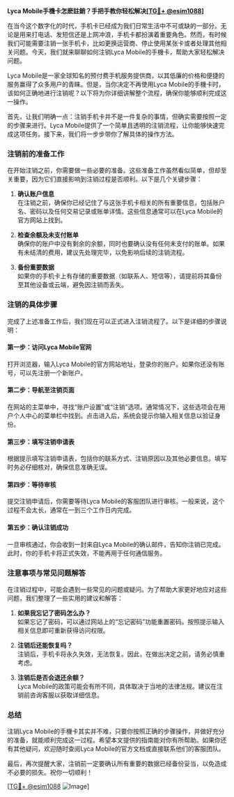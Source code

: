 **Lyca Mobile手機卡怎麽註銷？手把手教你轻松解决[[TG💪+ @esim1088](https://t.me/s/esim1088)]**

在当今这个数字化的时代，手机卡已经成为我们日常生活中不可或缺的一部分。无论是用来打电话、发短信还是上网冲浪，手机卡都扮演着重要角色。然而，有时候我们可能需要注销一张手机卡，比如更换运营商、停止使用某张卡或者处理其他相关问题。今天，我们就来聊聊如何注销Lyca Mobile的手機卡，帮助大家轻松解决问题。

Lyca Mobile是一家全球知名的预付费手机服务提供商，以其低廉的价格和便捷的服务赢得了众多用户的青睐。但是，当你决定不再使用Lyca Mobile的手機卡时，该如何正确地进行注销呢？以下将为你详细讲解整个流程，确保你能够顺利完成这一操作。

首先，让我们明确一点：注销手机卡并不是一件复杂的事情，但确实需要按照一定的步骤来进行。Lyca Mobile提供了一个简单且透明的注销流程，让你能够快速完成这项任务。接下来，我们将一步步带你了解具体的操作方法。

### 注销前的准备工作

在开始注销之前，你需要做一些必要的准备。这些准备工作虽然看似简单，但却至关重要，因为它们直接影响到注销过程是否顺利。以下是几个关键步骤：

1. **确认账户信息**  
   在注销之前，确保你已经记住了与这张手机卡相关的所有重要信息，包括账户名、密码以及任何交易记录或账单详情。这些信息通常可以在Lyca Mobile的官方网站上找到。

2. **检查余额及未支付账单**  
   确保你的账户中没有剩余的余额，同时也要确认没有任何未支付的账单。如果有未结清的费用，建议先处理完毕，以免影响后续的注销流程。

3. **备份重要数据**  
   如果你的手机卡上有存储的重要数据（如联系人、短信等），请提前将其备份至其他设备或云端，避免因注销而丢失。

### 注销的具体步骤

完成了上述准备工作后，我们现在可以正式进入注销流程了。以下是详细的步骤说明：

#### 第一步：访问Lyca Mobile官网  
打开浏览器，输入Lyca Mobile的官方网站地址，登录你的账户。如果你还没有账号，可以先注册一个新账户。

#### 第二步：导航至注销页面  
在网站的主菜单中，寻找“账户设置”或“注销”选项。通常情况下，这些选项会在用户个人中心的菜单栏中找到。点击进入后，系统会提示你输入相关信息以验证身份。

#### 第三步：填写注销申请表  
根据提示填写注销申请表，包括你的联系方式、注销原因以及其他必要信息。填写时务必仔细核对，确保信息准确无误。

#### 第四步：等待审核  
提交注销申请后，你需要等待Lyca Mobile的客服团队进行审核。一般来说，这个过程不会太长，通常在一到三个工作日内完成。

#### 第五步：确认注销成功  
一旦审核通过，你会收到一封来自Lyca Mobile的确认邮件，告知你注销已完成。此时，你的手机卡将正式失效，不能再用于任何通信服务。

### 注意事项与常见问题解答

在注销过程中，可能会遇到一些常见的问题或疑问。为了帮助大家更好地应对这些问题，我们整理了一些实用的建议和解答：

1. **如果我忘记了密码怎么办？**  
   如果忘记了密码，可以通过网站上的“忘记密码”功能重置密码。按照提示输入相关信息即可重新获得访问权限。

2. **注销后还能恢复吗？**  
   注销后，手机卡将永久失效，无法恢复。因此，在做出决定之前，请务必慎重考虑。

3. **注销后是否会退还余额？**  
   Lyca Mobile的政策可能会有所不同，具体取决于当地的法律法规。建议在注销前咨询客服以获取详细信息。

### 总结

注销Lyca Mobile的手機卡其实并不难，只要你按照正确的步骤操作，并做好充分的准备，就能顺利完成这一过程。希望本文提供的指南能对你有所帮助。如果你还有其他疑问，欢迎随时查阅Lyca Mobile的官方文档或直接联系他们的客服团队。

最后，再次提醒大家，注销前一定要确认所有重要的数据已经备份妥当，以免造成不必要的损失。祝你一切顺利！

[[TG💪+ @esim1088](https://t.me/s/esim1088) ![Image](https://i.postimg.cc/4NQfJmqS/Snipaste-2025-05-13-00-14-12.png)]
